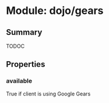 # Module: dojo/gears

## Summary

TODOC
## Properties

### available
True if client is using Google Gears

